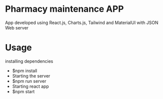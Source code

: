 # Pharmacy maintenance APP

App developed using React.js, Charts.js, Tailwind and MaterialUI with JSON Web server

# Usage

installing dependencies

- $npm install
- Starting the server
- $npm run server
- Starting react app
- $npm start
